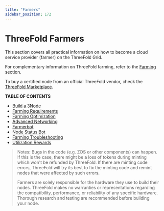 ```yaml
---
title: "Farmers"
sidebar_position: 172
---
```


# ThreeFold Farmers

This section covers all practical information on how to become a cloud service provider (farmer) on the ThreeFold Grid.

For complementary information on ThreeFold farming, refer to the [Farming](../../knowledge_base/farming_toc/farming_toc) section.

To buy a certified node from an official ThreeFold vendor, check the [ThreeFold Marketplace](https://marketplace.3node.global/).

**TABLE OF CONTENTS**

- [Build a 3Node](./3node_building/3node_building)
- [Farming Requirements](./farming_requirements)
- [Farming Optimization](./farming_optimization/farming_optimization)
- [Advanced Networking](advanced_networking_toc/advanced_networking_toc)
- [Farmerbot](farmerbot_intro/farmerbot_intro)
- [Node Status Bot](node_status_bot)
- [Farming Troubleshooting](./farming_troubleshooting)
- [Utilization Rewards](./utilization_rewards)

> Notes: Bugs in the code (e.g. ZOS or other components) can happen. If this is the case, there might be a loss of tokens during minting which won't be refunded by ThreeFold. If there are minting code errors, ThreeFold will try its best to fix the minting code and remint nodes that were affected by such errors.
>
> Farmers are solely responsible for the hardware they use to build their nodes.  ThreeFold makes no warranties or representations regarding the compatibility, performance, or reliability of any specific hardware.  Thorough research and testing are recommended before building your node.